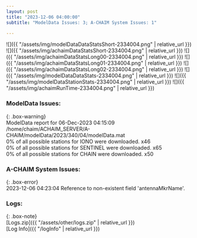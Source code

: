 ```yaml
---
layout: post
title: "2023-12-06 04:00:00"
subtitle: "ModelData Issues: 3; A-CHAIM System Issues: 1"

---
```


![]({{ "/assets/img/modelDataDataStatsShort-2334004.png" | relative_url }})
![]({{ "/assets/img/achaimDataStatsShort-2334004.png" | relative_url }})
![]({{ "/assets/img/achaimDataStatsLong00-2334004.png" | relative_url }})
![]({{ "/assets/img/achaimDataStatsLong01-2334004.png" | relative_url }})
![]({{ "/assets/img/achaimDataStatsLong02-2334004.png" | relative_url }})
![]({{ "/assets/img/modelDataDataStats-2334004.png" | relative_url }})
![]({{ "/assets/img/modelDataStationStats-2334004.png" | relative_url }})
![]({{ "/assets/img/achaimRunTime-2334004.png" | relative_url }})


### ModelData Issues:  
  
{: .box-warning}  
 ModelData report for 06-Dec-2023 04:15:09   
 /home/chaim/ACHAIM_SERVER/A-CHAIM/modelData/2023/340/04/modelData.mat   
 0% of all possible stations for IONO were downloaded. x46   
 0% of all possible stations for SENTINEL were downloaded. x65   
 0% of all possible stations for CHAIN were downloaded. x50   
  
### A-CHAIM System Issues:  
  
{: .box-error}  
2023-12-06 04:23:04 Reference to non-existent field 'antennaMkrName'.  

### Logs:  
  
{: .box-note}  
[Logs.zip]({{ "/assets/other/logs.zip" | relative_url }})  
[Log Info]({{ "/logInfo" | relative_url }})  

